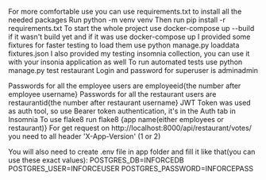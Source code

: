 For more comfortable use you can use requirements.txt to install all the needed packages
Run python -m venv venv
Then run pip install -r requirements.txt
To start the whole project use docker-compose up --build if it wasn't build yet and if it was use docker-compose up
I provided some fixtures for faster testing
to load them use python manage.py loaddata fixtures.json
I also provided my testing insomnia collection, you can use it with your insonia application as well
To run automated tests use python manage.py test restaurant
Login and password for superuser is adminadmin

Passwords for all the employee users are employeeid{the number after employee username}
Passwords for all the restaurant users are restaurantid{the number after restaurant username}
JWT Token was used as auth tool, so use Bearer token authentication, it's in the Auth tab in Insomnia
To use flake8 run flake8 {app name(either employees or restaurant)}
For get request on http://localhost:8000/api/restaurant/votes/ you need to all header 'X-App-Version' (1 or 2)

You will also need to create .env file in app folder and fill it like that(you can use these exact values):
POSTGRES_DB=INFORCEDB
POSTGRES_USER=INFORCEUSER
POSTGRES_PASSWORD=INFORCEPASS